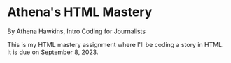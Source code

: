 # Athena's HTML Mastery

By Athena Hawkins, Intro Coding for Journalists

This is my HTML mastery assignment where I'll be coding a story in HTML. It is due on September 8, 2023.